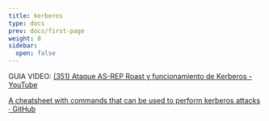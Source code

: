 ```yaml
---
title: kerberos
type: docs
prev: docs/first-page
weight: 8
sidebar:
  open: false
---
```

GUIA VIDEO:
[(351) Ataque AS-REP Roast y funcionamiento de Kerberos - YouTube](https://www.youtube.com/watch?v=N8S61PKwbsw&ab_channel=MicroJoan)

[A cheatsheet with commands that can be used to perform kerberos attacks · GitHub](https://gist.github.com/TarlogicSecurity/2f221924fef8c14a1d8e29f3cb5c5c4a)
